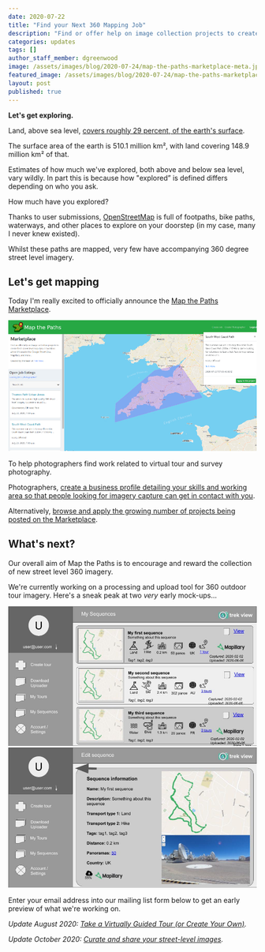 ```yaml
---
date: 2020-07-22
title: "Find your Next 360 Mapping Job"
description: "Find or offer help on image collection projects to create fresh street level map data in locations where it's needed for Google Street View, Mapillary, and more..."
categories: updates
tags: []
author_staff_member: dgreenwood
image: /assets/images/blog/2020-07-24/map-the-paths-marketplace-meta.jpg
featured_image: /assets/images/blog/2020-07-24/map-the-paths-marketplace-sm.jpg
layout: post
published: true
---
```


**Let's get exploring.**

Land, above sea level, [covers roughly 29 percent, of the earth's surface](https://www.usgs.gov/special-topic/water-science-school/science/how-much-water-there-earth?qt-science_center_objects=0#qt-science_center_objects).

The surface area of the earth is 510.1 million km², with land covering 148.9 million km² of that.

Estimates of how much we've explored, both above and below sea level, vary wildly. In part this is because how "explored” is defined differs depending on who you ask.

How much have you explored?

Thanks to user submissions, [OpenStreetMap](https://www.openstreetmap.org/#map=14/21.0544/105.8194) is full of footpaths, bike paths, waterways, and other places to explore on your doorstep (in my case, many I never knew existed).

Whilst these paths are mapped, very few have accompanying 360 degree street level imagery.

## Let's get mapping

Today I'm really excited to officially announce the [Map the Paths Marketplace](https://www.mapthepaths.com/hire/list/).

<img class="img-fluid" src="/assets/images/blog/2020-07-24/map-the-paths-marketplace-sm.jpg" alt="Map the Paths Marketplace" title="Map the Paths Marketplace" />

To help photographers find work related to virtual tour and survey photography.

Photographers, [create a business profile detailing your skills and working area so that people looking for imagery capture can get in contact with you](https://www.mapthepaths.com/hire/create).

Alternatively, [browse and apply the growing number of projects being posted on the Marketplace](https://www.mapthepaths.com/hire/list/).

## What's next?

Our overall aim of Map the Paths is to encourage and reward the collection of new street level 360 imagery.

We're currently working on a processing and upload tool for 360 outdoor tour imagery. Here's a sneak peak at two _very_ early mock-ups...

<img class="img-fluid" src="/assets/images/blog/2020-07-24/map-the-paths-v2-mockup-1.jpg" alt="Map the Paths Create v2 Simple Mockup 1" title="Map the Paths Create v2 Simple Mockup 1" />

<img class="img-fluid" src="/assets/images/blog/2020-07-24/map-the-paths-v2-mockup-2.jpg" alt="Map the Paths Create v2 Simple Mockup 2" title="Map the Paths Create v2 Simple Mockup 2" />

Enter your email address into our mailing list form below to get an early preview of what we're working on.

_Update August 2020: [Take a Virtually Guided Tour (or Create Your Own)](/blog/2020/map-the-paths-guidebooks)._

_Update October 2020: [Curate and share your street-level images](/blog/2020/map-the-paths-mapillary-import)._